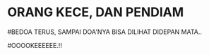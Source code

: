 # ORANG KECE, DAN PENDIAM


#BEDOA TERUS, SAMPAI DOA'NYA BISA DILIHAT DIDEPAN MATA..


#OOOOKEEEEEE.!!
